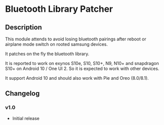 # Bluetooth Library Patcher

## Description

This module attends to avoid losing bluetooth pairings after reboot or airplane mode switch on rooted samsung devices.

It patches on the fly the bluetooth library.

It is reported to work on exynos S10e, S10, S10+, N9, N10+ and snapdragon S10+ on Android 10 / One UI 2.
So it is expected to work with other devices.

It support Android 10 and should also work with Pie and Oreo (8.0/8.1).

## Changelog

### v1.0

- Initial release
